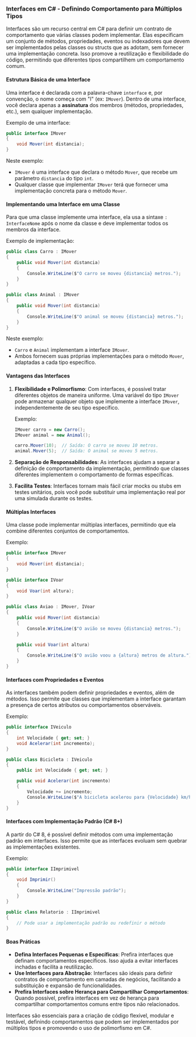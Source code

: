 ### Interfaces em C# - Definindo Comportamento para Múltiplos Tipos

Interfaces são um recurso central em C# para definir um contrato de comportamento que várias classes podem implementar. Elas especificam um conjunto de métodos, propriedades, eventos ou indexadores que devem ser implementados pelas classes ou structs que as adotam, sem fornecer uma implementação concreta. Isso promove a reutilização e flexibilidade do código, permitindo que diferentes tipos compartilhem um comportamento comum.

#### Estrutura Básica de uma Interface

Uma interface é declarada com a palavra-chave `interface` e, por convenção, o nome começa com "I" (ex: `IMover`). Dentro de uma interface, você declara apenas a **assinatura** dos membros (métodos, propriedades, etc.), sem qualquer implementação.

Exemplo de uma interface:
```csharp
public interface IMover
{
    void Mover(int distancia);
}
```

Neste exemplo:
- `IMover` é uma interface que declara o método `Mover`, que recebe um parâmetro `distancia` do tipo `int`.
- Qualquer classe que implementar `IMover` terá que fornecer uma implementação concreta para o método `Mover`.

#### Implementando uma Interface em uma Classe

Para que uma classe implemente uma interface, ela usa a sintaxe `: InterfaceNome` após o nome da classe e deve implementar todos os membros da interface.

Exemplo de implementação:
```csharp
public class Carro : IMover
{
    public void Mover(int distancia)
    {
        Console.WriteLine($"O carro se moveu {distancia} metros.");
    }
}

public class Animal : IMover
{
    public void Mover(int distancia)
    {
        Console.WriteLine($"O animal se moveu {distancia} metros.");
    }
}
```

Neste exemplo:
- `Carro` e `Animal` implementam a interface `IMover`.
- Ambos fornecem suas próprias implementações para o método `Mover`, adaptadas a cada tipo específico.

#### Vantagens das Interfaces

1. **Flexibilidade e Polimorfismo**: Com interfaces, é possível tratar diferentes objetos de maneira uniforme. Uma variável do tipo `IMover` pode armazenar qualquer objeto que implemente a interface `IMover`, independentemente de seu tipo específico.
   
   Exemplo:
   ```csharp
   IMover carro = new Carro();
   IMover animal = new Animal();

   carro.Mover(10);  // Saída: O carro se moveu 10 metros.
   animal.Mover(5);  // Saída: O animal se moveu 5 metros.
   ```

2. **Separação de Responsabilidades**: As interfaces ajudam a separar a definição de comportamento da implementação, permitindo que classes diferentes implementem o comportamento de formas específicas.

3. **Facilita Testes**: Interfaces tornam mais fácil criar mocks ou stubs em testes unitários, pois você pode substituir uma implementação real por uma simulada durante os testes.

#### Múltiplas Interfaces

Uma classe pode implementar múltiplas interfaces, permitindo que ela combine diferentes conjuntos de comportamentos.

Exemplo:
```csharp
public interface IMover
{
    void Mover(int distancia);
}

public interface IVoar
{
    void Voar(int altura);
}

public class Aviao : IMover, IVoar
{
    public void Mover(int distancia)
    {
        Console.WriteLine($"O avião se moveu {distancia} metros.");
    }

    public void Voar(int altura)
    {
        Console.WriteLine($"O avião voou a {altura} metros de altura.");
    }
}
```

#### Interfaces com Propriedades e Eventos

As interfaces também podem definir propriedades e eventos, além de métodos. Isso permite que classes que implementam a interface garantam a presença de certos atributos ou comportamentos observáveis.

Exemplo:
```csharp
public interface IVeiculo
{
    int Velocidade { get; set; }
    void Acelerar(int incremento);
}

public class Bicicleta : IVeiculo
{
    public int Velocidade { get; set; }

    public void Acelerar(int incremento)
    {
        Velocidade += incremento;
        Console.WriteLine($"A bicicleta acelerou para {Velocidade} km/h.");
    }
}
```

#### Interfaces com Implementação Padrão (C# 8+)

A partir do C# 8, é possível definir métodos com uma implementação padrão em interfaces. Isso permite que as interfaces evoluam sem quebrar as implementações existentes.

Exemplo:
```csharp
public interface IImprimivel
{
    void Imprimir()
    {
        Console.WriteLine("Impressão padrão");
    }
}

public class Relatorio : IImprimivel
{
    // Pode usar a implementação padrão ou redefinir o método
}
```

#### Boas Práticas

- **Defina Interfaces Pequenas e Específicas**: Prefira interfaces que definam comportamentos específicos. Isso ajuda a evitar interfaces inchadas e facilita a reutilização.
- **Use Interfaces para Abstração**: Interfaces são ideais para definir contratos de comportamento em camadas de negócios, facilitando a substituição e expansão de funcionalidades.
- **Prefira Interfaces sobre Herança para Compartilhar Comportamentos**: Quando possível, prefira interfaces em vez de herança para compartilhar comportamentos comuns entre tipos não relacionados.

Interfaces são essenciais para a criação de código flexível, modular e testável, definindo comportamentos que podem ser implementados por múltiplos tipos e promovendo o uso de polimorfismo em C#.